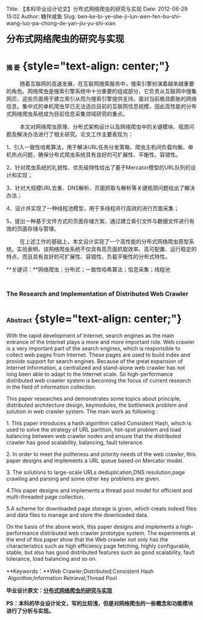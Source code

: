 Title: 【本科毕业设计论文】分布式网络爬虫的研究与实现
Date: 2012-06-29 15:02
Author: 糖拌咸鱼
Slug: ben-ke-bi-ye-she-ji-lun-wen-fen-bu-shi-wang-luo-pa-chong-de-yan-jiu-yu-shi-xian

<span style="font-size: 18pt;">**分布式网络爬虫的研究与实现**</span>

</p>

<span style="font-size: 16px;">摘 要</span> {style="text-align: center;"}
===========================================

</p>

        
随着互联网的高速发展，在互联网搜索服务中，搜索引擎扮演着越来越重要的角色。网络爬虫是搜索引擎系统中十分重要的组成部分，它负责从互联网中搜集网页，这些页面用于建立索引从而为搜索引擎提供支持。面对当前极具膨胀的网络信息，集中式的单机爬虫早已无法适应目前的互联网信息规模，因此高性能的分布式网络爬虫系统成为目前信息采集领域研究的重点。

</p>

        
本文对网络爬虫原理、分布式架构设计以及网络爬虫中的关键模块、瓶颈问题及解决办法进行了相关研究。论文工作主要表现为：

</p>

1、引入一致性哈希算法，用于解决URL任务分发策略、爬虫主机间负载均衡、单机热点问题，确保分布式爬虫系统具有良好的可扩展性、平衡性、容错性。

</p>

2、针对爬虫系统的礼貌性、优先级特性给出了基于Mercator模型的URL队列的设计和实现；

</p>

3、针对大规模URL去重、DNS解析、页面抓取与解析等关键瓶颈问题给出了解决办法；

</p>

4、设计并实现了一种线程池模型，用于多线程并行高效的进行页面采集；

</p>

5、提出一种基于文件方式的页面存储方案，通过建立索引文件与数据文件进行有效的页面存储与管理。

</p>

        
在上述工作的基础上，本文设计实现了一个高性能的分布式网络爬虫原型系统。实验表明，该网络爬虫系统不仅具有高页面抓取效率、高可配置、运行稳定的特点，而且具有良好的可扩展性、容错性、负载平衡性的分布式特性。 

</p>

**关键词：**网络爬虫；分布式；一致性哈希算法；信息采集；线程池

</p>

 

</p>

<span style="font-size: 16px;">**The Research and Implementation of
Distributed Web Crawler**</span>

</p>

<span style="font-size: 16px;">Abstract</span> {style="text-align: center;"}
==============================================

</p>

With the rapid development of Internet, search engines as the main
entrance of the Internet plays a more and more important role. Web
crawler is a very important part of the search engines, which is
responsible to collect web pages from Internet. These pages are used to
build index and provide support for search engines. Because of the great
expansion of Internet Information, a centralized and stand-alone web
crawler has not long been able to adapt to the Internet scale. So
high-performance distributed web crawler system is becoming the focus of
current research in the field of information collection.

</p>

This paper researches and demonstrates some topics about principle,
distributed architecture design, keymodules, the bottleneck problem and
solution in web crawler system. The main work as following :

</p>

​1. This paper introduces a hash algorithm called Consistent Hash, which
is used to solve the strategy of URL partition, hot-spot problem and
load balancing between web crawler nodes and ensure that the distributed
crawler has good scalability, balancing, fault tolerance.

</p>

​2. In order to meet the politeness and priority needs of the web
crawler, this paper designs and implements a URL queue based on Mercator
model.

</p>

​3. The solutions to large-scale URLs deduplication,DNS resolution,page
crawling and parsing and some other key problems are given.

</p>

4.This paper designs and implements a thread pool model for efficient
and  multi-threaded page collection.

</p>

5.A scheme for downloaded page storage is given, which creats indexd
files and data files to manage and store the downloaded data.

</p>

On the basis of the above work, this paper designs and implements a
high-performance distributed web crawler prototype system. The
experiments at the end of this paper show that the Web crawler not only
has the characteristics such as high efficiency page fetching, highly
configurable, stable, but also has good distributed features such as
good scalability, fault tolerance, load balancing and so on.

</p>

**Keywords：**Web Crawler;Distributed;Consistent Hash
 Algorithm;Information Retrieval;Thread Pool

</p>

**毕业设计原文：[分布式网络爬虫的研究与实现][]**

</p>

**PS：本科的毕业设计论文，写的比较浅，但是对网络爬虫的一些概念和功能模块进行了分析与实现。**

</p>

  [分布式网络爬虫的研究与实现]: http://files.cnblogs.com/coser/%E5%88%86%E5%B8%83%E5%BC%8F%E7%BD%91%E7%BB%9C%E7%88%AC%E8%99%AB%E7%9A%84%E8%AE%BE%E8%AE%A1%E4%B8%8E%E5%AE%9E%E7%8E%B0.pdf
